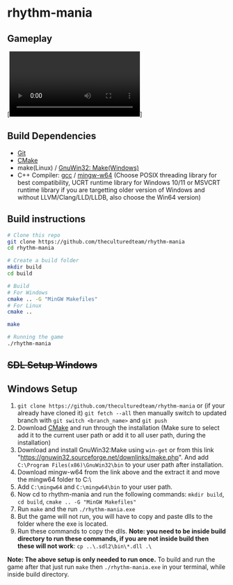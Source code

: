 # rhythm-mania

## Gameplay
[![Watch the gameplay](assets/rhythm_mania_gameplay.mp4)]

## Build Dependencies
* [Git](https://git-scm.com/)
* [CMake](https://cmake.org/)
* make(Linux) / [GnuWin32: Make(Windows)](https://gnuwin32.sourceforge.net/downlinks/make.php)
* C++ Compiler: [gcc](https://gcc.gnu.org/) / [mingw-w64](https://winlibs.com/) (Choose POSIX threading library for best compatibility, UCRT runtime library for Windows 10/11 or MSVCRT runtime library if you are targetting older version of Windows and without LLVM/Clang/LLD/LLDB, also choose the Win64 version)

## Build instructions
```sh
# Clone this repo
git clone https://github.com/theculturedteam/rhythm-mania
cd rhythm-mania

# Create a build folder
mkdir build
cd build

# Build
# For Windows
cmake .. -G "MinGW Makefiles"
# For Linux
cmake ..

make

# Running the game
./rhythm-mania
```

## ~~SDL Setup Windows~~
## Windows Setup
1. `git clone https://github.com/theculturedteam/rhythm-mania` or (if your already have cloned it) `git fetch --all` then manually switch to updated branch with `git switch <branch_name>` and `git push`
2. Download [CMake](https://cmake.org/download/#latest) and run through the installation (Make sure to select add it to the current user path or add it to all user path, during the installation)
3. Download and install GnuWin32:Make using `win-get` or from this link "https://gnuwin32.sourceforge.net/downlinks/make.php". And add `C:\Program Files(x86)\GnuWin32\bin` to your user path after installation.
4. Download mingw-w64 from the link above and the extract it and move the mingw64 folder to C:\
5. Add `C:\mingw64` and `C:\mingw64\bin` to your user path.
6. Now cd to rhythm-mania and run the following commands:
    `mkdir build`,
    `cd build`,
    `cmake .. -G "MinGW Makefiles"`
7. Run `make` and the run `./rhythm-mania.exe`
8. But the game will not run, you will have to copy and paste dlls to the folder where the exe is located.
9. Run these commands to copy the dlls. **Note: you need to be inside build directory to run these commands, if you are not inside build then these will not work**:
    `cp ..\.sdl2\bin\*.dll .\`

**Note: The above setup is only needed to run once.**
To build and run the game after that just run `make` then `./rhythm-mania.exe` in your terminal, while inside build directory.
